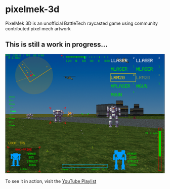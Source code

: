 # pixelmek-3d
PixelMek 3D is an unofficial BattleTech raycasted game using community contributed pixel mech artwork

## This is still a work in progress...

![Screenshot](docs/images/screenshot.png?raw=true)

To see it in action, visit the [YouTube Playlist](https://www.youtube.com/playlist?list=PLOINtzQqJWIjJazpjglLLukTZF3KBNghR)
